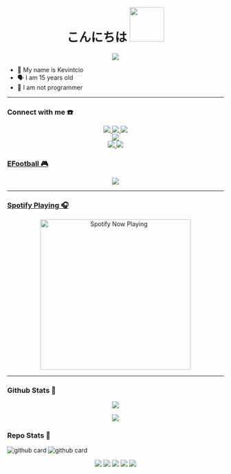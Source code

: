 <h1 align="center">こんにちは <img src="https://user-images.githubusercontent.com/1303154/88677602-1635ba80-d120-11ea-84d8-d263ba5fc3c0.gif" width="80px" alt=""><br></h1>
<p align="center">
  <img src="https://c.tenor.com/owx4Hlt5V8kAAAAC/loli-cute.gif" />
</p>

<p align="center">

- 👼 My name is Kevintcio
- 🗣️ I am 15 years old 
- 🔭 I am not programmer

</p>

------
### Connect with me ☎️
<p align="center">
  <a href="https://instagram.com/streehc"><img src="https://img.shields.io/badge/Instagram-E4405F?style=for-the-badge&logo=instagram&logoColor=white"/> 
  <a href="https://wa.me/6285704107334"><img src="https://img.shields.io/badge/WhatsApp-25D366?style=for-the-badge&logo=whatsapp&logoColor=white" />
  <a href="https://t.me/streehc"><img src="https://img.shields.io/badge/Telegram-%230088cc.svg?&style=for-the-badge&logo=telegram&logoColor=white" /> <br>
  <a href="https://youtube.com/c/streehcc"><img src="https://img.shields.io/badge/YouTube-kukuh ramadhan yt-ff0000?style=for-the-badge&logo=youtube&logoColor=ff0000&link=https://youtube.com/c/KukuhRamadhann" /><br>
  <a name=ramadhankukuh&label=VIEWS&style=flat-square&color=orange" />
  <a href="https://github.com/VinthOffc07"><img src="https://img.shields.io/badge/-GitHub-black?style=flat-square&logo=github" /> 
  <a href="https://youtube.com/c/streehc"><img src="https://img.shields.io/youtube/channel/subscribers/UCD_w05gKF5F_5BNPABShNyQ?style=social" /> <br>
</p>

### EFootball 🎮
<p align="center">
  <img src="https://images.app.goo.gl/3qzRxUfvxPWfy89b8" />
</p>

------

### Spotify Playing 🎧
<p align="center">
  <a href="https://open.spotify.com/user/nf3xjkwb8gsuq2b0t8bimjt58" target="_blank"><img src="https://now-playing-on-spotify.vercel.app/api/spotify" alt="Spotify Now Playing" width="350"/></a>
</p>

------

### Github Stats 🚀

<p align="center"><a href="https://github.com/ramadhankukuh"><img src="https://github-readme-stats.vercel.app/api?username=ramadhankukuh&show_icons=true&theme=radical"></a></p>
<p align="center"><a href="https://github.com/ramadhankukuh"><img src="https://github-readme-stats.vercel.app/api/top-langs/?username=ramadhankukuh&theme=radical&layout=compact"></a></p> 

### Repo Stats 🔭
![github card](https://github-readme-stats.vercel.app/api/pin/?username=ramadhankukuh&repo=ramadhankukuh.github.io&theme=dark)
![github card](https://github-readme-stats.vercel.app/api/pin/?username=ramadhankukuh&repo=database&theme=nightowl)


<p align="center">
    <img src="https://img.shields.io/badge/OS-Linux-blue?&logo=Linux" />
    <img src="https://img.shields.io/badge/OS-Windows-blue?&logo=Windows" />
    <img src="https://img.shields.io/badge/IDE-Xcode-blue?&logo=xcode" />
    <img src="https://img.shields.io/badge/Text%20Editor-Visual%20Studio%20Code-blue?&logo=visual%20studio%20code&logoColor=blue" />
    <img src="https://img.shields.io/badge/Sublime%20Text-gray?&logo=Sublime-Text" />
</p>
